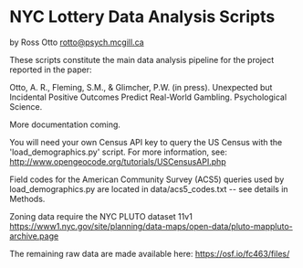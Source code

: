 
NYC Lottery Data Analysis Scripts
=========
by Ross Otto
rotto@psych.mcgill.ca

These scripts constitute the main data analysis pipeline for the project reported in the paper:

Otto, A. R., Fleming, S.M., & Glimcher, P.W. (in press). Unexpected but Incidental Positive Outcomes Predict Real-World Gambling. Psychological Science.

More documentation coming. 

You will need your own Census API key to query the US Census with the 'load_demographics.py' script. For more information, see: http://www.opengeocode.org/tutorials/USCensusAPI.php

Field codes for the American Community Survey (ACS5) queries used by load_demographics.py are located in data/acs5_codes.txt -- see details in Methods.

Zoning data require the NYC PLUTO dataset 11v1
https://www1.nyc.gov/site/planning/data-maps/open-data/pluto-mappluto-archive.page

The remaining raw data are made available here:
https://osf.io/fc463/files/



